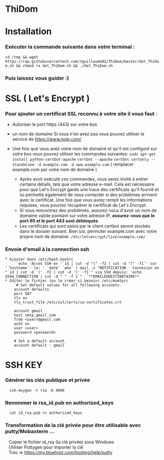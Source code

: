 # ThiDom

# Installation 
### Exécuter la commande suivante dans votre terminal :
 `cd /tmp && wget https://raw.githubusercontent.com/tguillaume02/ThiDom/master/Get_ThiDom.sh && chmod +x Get_ThiDom.sh && ./Get_ThiDom.sh`

### Puis laissez vous guider :)
    
# SSL ( Let's Encrypt )
### Pour ajouter un certificat SSL reconnu à votre site il vous faut :
* Autoriser le port https (443) sur votre box
* un nom de domaine
    Si vous n'en avez pas vous pouvez utiliser le service de https://www.noip.com/
    
* Une fois que vous avez votre nom de domaine et qu'il est configuré sur votre box vous pouvez utiliser les commandes suivantes:
    `sudo apt-get install python-certbot-apache`
    `certbot --apache`
    `certbot certonly --standalone -d example.com -d www.example.com` ( remplacer example.com par votre nom de domaine )
    * Après avoir exécuté ces commandes, vous serez invité à entrer certains détails, tels que votre adresse e-mail. Cela est nécessaire pour que Let's Encrypt garde une trace des certificats qu'il fournit et lui permette également de vous contacter si des problèmes arrivent avec le certificat.
    Une fois que vous aurez rempli les informations requises, vous pourrez récupérer le certificat de Let's Encrypt.
    * Si vous rencontrez des problèmes, assurez-vous d'avoir un nom de domaine valide pointant sur votre adresse IP, **assurez-vous que le port 80 et le port 443 sont débloqués**.
    * Les certificats qui sont saisis par le client certbot seront stockés dans le dossier suivant. Bien sûr, permuter example.com avec votre propre nom de domaine.
    `/etc/letsencrypt/live/example.com/`


### Envoie d'email à la connection ssh
    * Ajouter dans /etc/bash.bashrc
        ``echo 'Acces SSH en '`id | cut -d "(" -f2 | cut -d ")" -f1`' sur '`hostname`' le: ' `date` `who` | mail -s "NOTIFICATION - Connexion en "`id | cut -d '(' -f2 | cut -d ')' -f1`" via SSH depuis: `echo $SSH_CONNECTION | cut -d " " -f 1`" ``**EMAILDUDESTINATAIRE**
    * Editer le fichier (ou le créer si besoin) /etc/msmtprc 
        `# Set default values for all following accounts.
        account defaults
        port 587
        tls on
        tls_trust_file /etc/ssl/certs/ca-certificates.crt

        account gmail
        host smtp.gmail.com
        from <user>@gmail.com
        auth on
        user <user>
        password <password>

        # Set a default account
        account default : gmail`       
            
# SSH KEY
 ### Générer les clés publique et privée
      ssh-keygen -t rsa -b 4096
 ### Renommer le rsa_id.pub en authorized_keys
      cat id_rsa.pub >> authorized_keys
 ### Transformation de la clé privée pour être utilisable avec putty/Mobaxterm ...
 &nbsp;&nbsp;&nbsp;Copier le fichier id_rsa (la clé privée) sous Windows</br>
 &nbsp;&nbsp;&nbsp;Utiliser Puttygen pour importer la clé </br>
 &nbsp;&nbsp;&nbsp;Tuto => https://my.bluehost.com/hosting/help/putty
